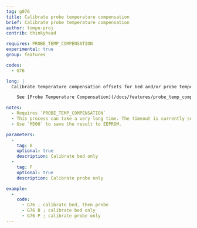 ```yaml
---
tag: g076
title: Calibrate probe temperature compensation
brief: Calibrate probe temperature compensation
author: tompe-proj
contrib: thinkyhead

requires: PROBE_TEMP_COMPENSATION
experimental: true
group: features

codes:
  - G76

long: |
  Calibrate temperature compensation offsets for bed and/or probe temperatures. Temperature compensation values are added to probe measurements when running `G29` mesh bed leveling. Currently, calibration only heats up the bed, not the hotend. The probe is heated up by bringing it close to the heated bed and cooled down by moving it away.

    See [Probe Temperature Compensation](/docs/features/probe_temp_compensation.html) for a more detailed explanation of the process.

notes:
  - Requires `PROBE_TEMP_COMPENSATION`
  - This process can take a very long time. The timeout is currently set to 15min to allow the parts to fully heat up and cool down.
  - Use `M500` to save the result to EEPROM.

parameters:
  -
    tag: B
    optional: true
    description: Calibrate bed only
  -
    tag: P
    optional: true
    description: Calibrate probe only

example:
  -
    code:
      - G76 ; calibrate bed, then probe
      - G76 B ; calibrate bed only
      - G76 P ; calibrate probe only
---
```

